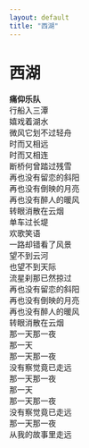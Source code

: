 ```yaml
---
layout: default
title: "西湖"
---
```


# 西湖
**痛仰乐队**  
行船入三潭<br>
嬉戏着湖水<br>
微风它划不过轻舟<br>
时而又相远<br>
时而又相连<br>
断桥何曾踏过残雪<br>
再也没有留恋的斜阳<br>
再也没有倒映的月亮<br>
再也没有醉人的暖风<br>
转眼消散在云烟<br>
单车过长堤<br>
欢歌笑语<br>
一路却错看了风景<br>
望不到云河<br>
也望不到天际<br>
流星刹那已然掠过<br>
再也没有留恋的斜阳<br>
再也没有倒映的月亮<br>
再也没有醉人的暖风<br>
转眼消散在云烟<br>
那一天那一夜<br>
那一天<br>
那一天那一夜<br>
没有察觉竟已走远<br>
那一天那一夜<br>
那一天<br>
那一天那一夜<br>
没有察觉竟已走远<br>
那一天那一夜<br>
从我的故事里走远<br>
